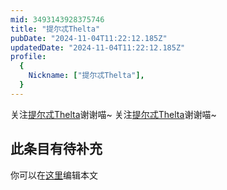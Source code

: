 ```yaml
---
mid: 3493143928375746
title: "提尔忒Thelta"
pubDate: "2024-11-04T11:22:12.185Z"
updatedDate: "2024-11-04T11:22:12.185Z"
profile:
  {
    Nickname: ["提尔忒Thelta"],
  }
---
```


关注[提尔忒Thelta](https://space.bilibili.com/3493143928375746)谢谢喵~ 关注[提尔忒Thelta](https://space.bilibili.com/3493143928375746)谢谢喵~

## 此条目有待补充
你可以在[这里](https://github.com/Yuhanawa/VTuber.ICU/edit/master/src/content/v/提尔忒Thelta/index.md)编辑本文
